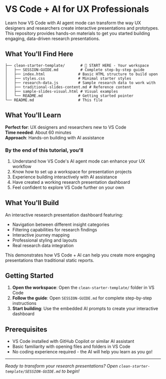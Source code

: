 # VS Code + AI for UX Professionals

Learn how VS Code with AI agent mode can transform the way UX designers and researchers create interactive presentations and prototypes. This repository provides hands-on materials to get you started building engaging, data-driven research presentations.

## What You'll Find Here

```
├── clean-starter-template/       # 🎯 START HERE - Your workspace
│   ├── SESSION-GUIDE.md          # Complete step-by-step guide
│   ├── index.html               # Basic HTML structure to build upon
│   ├── styles.css               # Minimal starter styles
│   ├── research-data.js         # Sample research data to work with
│   ├── traditional-slides-content.md # Reference content
│   ├── sample-slides-visual.html # Visual examples
│   └── README.md                # Getting started pointer
└── README.md                    # This file
```

## What You'll Learn

**Perfect for**: UX designers and researchers new to VS Code  
**Time needed**: About 60 minutes  
**Approach**: Hands-on building with AI assistance  

### By the end of this tutorial, you'll

1. Understand how VS Code's AI agent mode can enhance your UX workflow
2. Know how to set up a workspace for presentation projects  
3. Experience building interactively with AI assistance
4. Have created a working research presentation dashboard
5. Feel confident to explore VS Code further on your own

## What You'll Build

An interactive research presentation dashboard featuring:

- Navigation between different insight categories
- Filtering capabilities for research findings  
- Interactive journey mapping
- Professional styling and layouts
- Real research data integration

This demonstrates how VS Code + AI can help you create more engaging presentations than traditional static reports.

## Getting Started

1. **Open the workspace**: Open the `clean-starter-template/` folder in VS Code
2. **Follow the guide**: Open `SESSION-GUIDE.md` for complete step-by-step instructions  
3. **Start building**: Use the embedded AI prompts to create your interactive dashboard

## Prerequisites

- VS Code installed with GitHub Copilot or similar AI assistant
- Basic familiarity with opening files and folders in VS Code
- No coding experience required - the AI will help you learn as you go!

---

*Ready to transform your research presentations? Open `clean-starter-template/SESSION-GUIDE.md` to begin!*